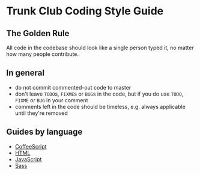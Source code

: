 Trunk Club Coding Style Guide
==========

## The Golden Rule

All code in the codebase should look like a single person typed it, no matter how many people contribute.

## In general

- do not commit commented-out code to master
- don't leave `TODO`s, `FIXME`s or `BUG`s in the code, but if you do use `TODO`, `FIXME` or `BUG` in your comment
- comments left in the code should be timeless, e.g. always applicable until they're removed

## Guides by language

- [CoffeeScript](coffeescript.md)
- [HTML](html.md)
- [JavaScript](javascript.md)
- [Sass](sass.md)